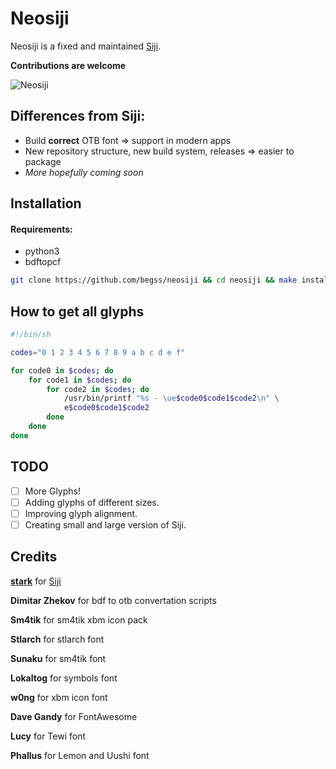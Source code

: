# Neosiji

Neosiji is a fixed and maintained [Siji](https://github.com/stark/siji).

**Contributions are welcome**

![Neosiji](preview.png "Preview of Siji")

## Differences from Siji:
- Build **correct** OTB font => support in modern apps
- New repository structure, new build system, releases => easier to package
- *More hopefully coming soon*

## Installation

#### Requirements:
- python3
- bdftopcf

```sh
git clone https://github.com/begss/neosiji && cd neosiji && make install
```

## How to get all glyphs

```sh
#!/bin/sh

codes="0 1 2 3 4 5 6 7 8 9 a b c d e f"

for code0 in $codes; do
	for code1 in $codes; do
		for code2 in $codes; do
			/usr/bin/printf "%s - \ue$code0$code1$code2\n" \
			e$code0$code1$code2
		done
	done
done
```

## TODO

- [ ] More Glyphs!
- [ ] Adding glyphs of different sizes.
- [ ] Improving glyph alignment.
- [ ] Creating small and large version of Siji.

## Credits

[**stark**](https://github.com/stark) for [Siji](https://github.com/stark/siji)

**Dimitar Zhekov** for bdf to otb convertation scripts

**Sm4tik** for sm4tik xbm icon pack

**Stlarch** for stlarch font

**Sunaku** for sm4tik font

**Lokaltog** for symbols font

**w0ng** for xbm icon font

**Dave Gandy** for FontAwesome

**Lucy** for Tewi font

**Phallus** for Lemon and Uushi font

